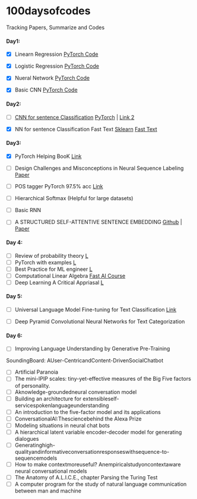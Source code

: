 # 100daysofcodes
Tracking Papers, Summarize and Codes 

#### Day1: 
- [x] Linearn Regression [PyTorch Code](https://github.com/ayushmangupta1990/100daysofcodes/blob/master/Linear_Regression.py)
- [x] Logistic Regression [PyTorch Code](https://github.com/ayushmangupta1990/100daysofcodes/blob/master/Logistic_Regression.py)
- [x] Nueral Network [PyTorch Code](https://github.com/ayushmangupta1990/100daysofcodes/blob/master/Neural_Network.py)
- [x] Basic CNN [PyTorch Code](https://github.com/ayushmangupta1990/100daysofcodes/blob/master/convolution_NN.py)


#### Day2: 

- [ ] [CNN for sentence Classification](http://www.aclweb.org/anthology/D14-1181) [PyTorch](https://github.com/kdrl/CNN-Sentence-Classification-PyTorch/blob/master/main.py) |  [Link 2](http://ai.intelligentonlinetools.com/ml/)
- [x] NN for sentence Classification Fast Text [Sklearn](https://github.com/ayushmangupta1990/100daysofcodes/blob/master/Text%20Classifier%20Fast%20Text%20.ipynb) [Fast Text](https://fasttext.cc/docs/en/unsupervised-tutorial.html)


#### Day3: 
- [x] PyTorch Helping BooK [Link](https://github.com/ayushmangupta1990/100daysofcodes/blob/master/helper.md)
- [ ] Design Challenges and Misconceptions in Neural Sequence Labeling [Paper](https://arxiv.org/abs/1806.04470)
- [ ] POS tagger PyTorch 97.5% acc [Link](https://github.com/jkkummerfeld/neural-tagger-tutorial/blob/master/tagger.pt.py)
- [ ] Hierarchical  Softmax (Helpful for large datasets)

- [ ] Basic RNN
- [ ] A STRUCTURED SELF-ATTENTIVE SENTENCE EMBEDDING [Github](https://github.com/kaushalshetty/Structured-Self-Attention/blob/master/classification.py) | [Paper](https://arxiv.org/pdf/1703.03130.pdf)

#### Day 4:
- [ ] Review of probability theory [L](http://cs229.stanford.edu/section/cs229-prob.pdf)
- [ ] PyTorch with examples [L](https://pytorch.org/tutorials/beginner/pytorch_with_examples.html)
- [ ] Best Practice for ML engineer [L](https://developers.google.com/machine-learning/guides/rules-of-ml/)
- [ ] Computational Linear Algebra [Fast AI Course](http://www.fast.ai/2017/07/17/num-lin-alg/)
- [ ] Deep Learning A Critical Appriasal [L](https://arxiv.org/ftp/arxiv/papers/1801/1801.00631.pdf)

#### Day 5:
- [ ] Universal Language Model Fine-tuning for Text Classification [Link](https://arxiv.org/pdf/1801.06146.pdf)
- [ ] Deep Pyramid Convolutional Neural Networks for Text Categorization



#### Day 6:
- [ ] 	Improving Language Understanding by Generative Pre-Training




SoundingBoard: AUser-CentricandContent-DrivenSocialChatbot
- [ ] Artificial Paranoia
- [ ] The mini-IPIP scales: tiny-yet-effective measures of the Big Five factors of personality. 
- [ ] Aknowledge-groundedneural conversation model
- [ ] Building an architecture for extensibleself-servicespokenlanguageunderstanding
- [ ] An introduction to the ﬁve-factor model and its applications
- [ ] ConversationalAI:Thesciencebehind the Alexa Prize
- [ ] Modeling situations in neural chat bots
- [ ] A hierarchical latent variable encoder-decoder model for generating dialogues
- [ ] Generatinghigh-qualityandinformativeconversationresponseswithsequence-to-sequencemodels
- [ ] How to make contextmoreuseful? Anempiricalstudyoncontextaware neural conversational models
- [ ] The Anatomy of A.L.I.C.E., chapter Parsing the Turing Test
- [ ] A computer program for the study of natural language communication between man and machine
